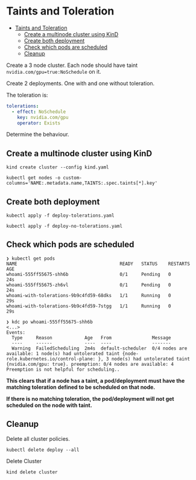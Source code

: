 # Taints and Toleration

- [Taints and Toleration](#taints-and-toleration)
  - [Create a multinode cluster using KinD](#create-a-multinode-cluster-using-kind)
  - [Create both deployment](#create-both-deployment)
  - [Check which pods are scheduled](#check-which-pods-are-scheduled)
  - [Cleanup](#cleanup)


Create a 3 node cluster. Each node should have taint `nvidia.com/gpu=true:NoSchedule` on it.

Create 2 deployments. One with and one without toleration.

The toleration is:
```yaml
tolerations:
  - effect: NoSchedule
    key: nvidia.com/gpu
    operator: Exists
```

Determine the behaviour.

## Create a multinode cluster using KinD

```
kind create cluster --config kind.yaml

kubectl get nodes -o custom-columns='NAME:.metadata.name,TAINTS:.spec.taints[*].key'
```

## Create both deployment

```
kubectl apply -f deploy-tolerations.yaml

kubectl apply -f deploy-no-tolerations.yaml
```

## Check which pods are scheduled

```
❯ kubectl get pods
NAME                                      READY   STATUS    RESTARTS   AGE
whoami-555ff55675-shh6b                   0/1     Pending   0          24s
whoami-555ff55675-zh6vl                   0/1     Pending   0          24s
whoami-with-tolerations-9b9c4fd59-68dks   1/1     Running   0          29s
whoami-with-tolerations-9b9c4fd59-7stgg   1/1     Running   0          29s

❯ kdc po whoami-555ff55675-shh6b
<...>
Events:
  Type     Reason            Age   From               Message
  ----     ------            ----  ----               -------
  Warning  FailedScheduling  2m4s  default-scheduler  0/4 nodes are available: 1 node(s) had untolerated taint {node-role.kubernetes.io/control-plane: }, 3 node(s) had untolerated taint {nvidia.com/gpu: true}. preemption: 0/4 nodes are available: 4 Preemption is not helpful for scheduling..

```

**This clears that if a node has a taint, a pod/deployment must have the matching toleration defined to be scheduled on that node.**

**If there is no matching toleration, the pod/deployment will not get scheduled on the node with taint.**

## Cleanup

Delete all cluster policies.

`kubectl delete deploy --all`

Delete Cluster

`kind delete cluster`